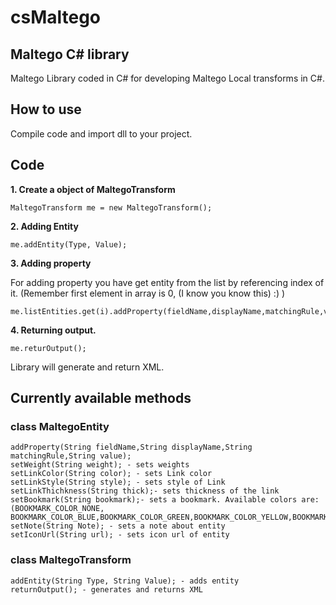 # csMaltego
## Maltego C# library

Maltego Library coded in C# for developing Maltego Local transforms in C#.

## How to use

Compile code and import dll to your project.

## Code 

**1. Create a object of MaltegoTransform**

	MaltegoTransform me = new MaltegoTransform();

**2. Adding Entity**

	me.addEntity(Type, Value); 

**3. Adding property** 

For adding property you have get entity from the list by referencing index of it. (Remember first element in array is 0, (I know you know this) :) )

	me.listEntities.get(i).addProperty(fieldName,displayName,matchingRule,value);

**4. Returning output.**

	me.returOutput();

Library will generate and return XML. 

## Currently available methods

### class MaltegoEntity

	addProperty(String fieldName,String displayName,String matchingRule,String value);
	setWeight(String weight); - sets weights
	setLinkColor(String color); - sets Link color
	setLinkStyle(String style); - sets style of Link
	setLinkThichkness(String thick);- sets thickness of the link 
	setBookmark(String bookmark);- sets a bookmark. Available colors are:(BOOKMARK_COLOR_NONE, BOOKMARK_COLOR_BLUE,BOOKMARK_COLOR_GREEN,BOOKMARK_COLOR_YELLOW,BOOKMARK_COLOR_ORANGE,BOOKMARK_COLOR_RED)
	setNote(String Note); - sets a note about entity
	setIconUrl(String url); - sets icon url of entity

### class MaltegoTransform 

	addEntity(String Type, String Value); - adds entity
	returnOutput(); - generates and returns XML 
	

